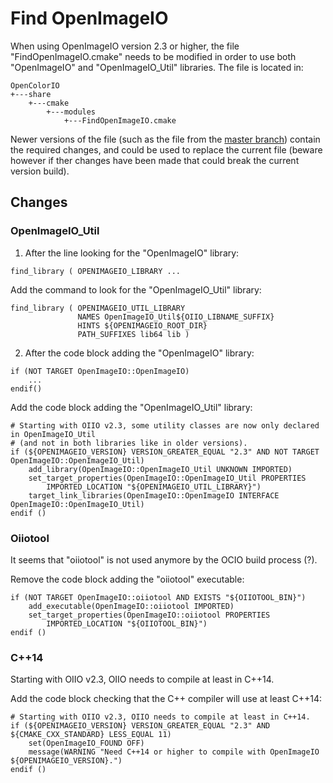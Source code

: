 # Find OpenImageIO

When using OpenImageIO version 2.3 or higher, the file "FindOpenImageIO.cmake" needs to be modified in order to use both "OpenImageIO" and "OpenImageIO_Util" libraries.
The file is located in:
```
OpenColorIO
+---share
    +---cmake
        +---modules
            +---FindOpenImageIO.cmake
```

Newer versions of the file (such as the file from the [master branch](https://github.com/AcademySoftwareFoundation/OpenColorIO/blob/master/share/cmake/modules/FindOpenImageIO.cmake)) contain the required changes, and could be used to replace the current file (beware however if ther changes have been made that could break the current version build).


## Changes

### OpenImageIO_Util

1. After the line looking for the "OpenImageIO" library:
```
find_library ( OPENIMAGEIO_LIBRARY ...
```
Add the command to look for the "OpenImageIO_Util" library:
```
find_library ( OPENIMAGEIO_UTIL_LIBRARY
               NAMES OpenImageIO_Util${OIIO_LIBNAME_SUFFIX}
               HINTS ${OPENIMAGEIO_ROOT_DIR}
               PATH_SUFFIXES lib64 lib )
```


2. After the code block adding the "OpenImageIO" library:
```
if (NOT TARGET OpenImageIO::OpenImageIO)
    ...
endif()
```
Add the code block adding the "OpenImageIO_Util" library:
```
# Starting with OIIO v2.3, some utility classes are now only declared in OpenImageIO_Util
# (and not in both libraries like in older versions).
if (${OPENIMAGEIO_VERSION} VERSION_GREATER_EQUAL "2.3" AND NOT TARGET OpenImageIO::OpenImageIO_Util)
    add_library(OpenImageIO::OpenImageIO_Util UNKNOWN IMPORTED)
    set_target_properties(OpenImageIO::OpenImageIO_Util PROPERTIES
        IMPORTED_LOCATION "${OPENIMAGEIO_UTIL_LIBRARY}")
    target_link_libraries(OpenImageIO::OpenImageIO INTERFACE OpenImageIO::OpenImageIO_Util)
endif ()
```


### Oiiotool

It seems that "oiiotool" is not used anymore by the OCIO build process (?).

Remove the code block adding the "oiiotool" executable:
```
if (NOT TARGET OpenImageIO::oiiotool AND EXISTS "${OIIOTOOL_BIN}")
    add_executable(OpenImageIO::oiiotool IMPORTED)
    set_target_properties(OpenImageIO::oiiotool PROPERTIES
        IMPORTED_LOCATION "${OIIOTOOL_BIN}")
endif ()
```

### C++14

Starting with OIIO v2.3, OIIO needs to compile at least in C++14.

Add the code block checking that the C++ compiler will use at least C++14:
```
# Starting with OIIO v2.3, OIIO needs to compile at least in C++14.
if (${OPENIMAGEIO_VERSION} VERSION_GREATER_EQUAL "2.3" AND ${CMAKE_CXX_STANDARD} LESS_EQUAL 11)
    set(OpenImageIO_FOUND OFF)
    message(WARNING "Need C++14 or higher to compile with OpenImageIO ${OPENIMAGEIO_VERSION}.")
endif ()
```

